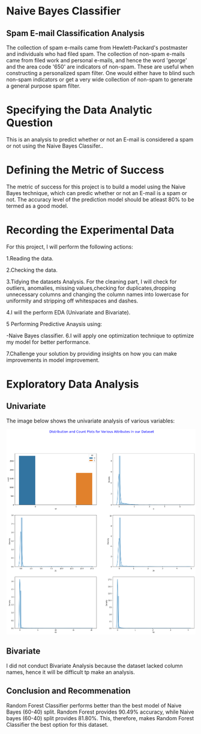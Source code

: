 # Naive Bayes Classifier
## Spam E-mail Classification Analysis
The collection of spam e-mails came from Hewlett-Packard's postmaster and individuals who had filed spam. The collection of non-spam e-mails came from filed work and personal e-mails, and hence the word 'george' and the area code '650' are indicators of non-spam. These are useful when constructing a personalized spam filter. One would either have to blind such non-spam indicators or get a very wide collection of non-spam to generate a general purpose spam filter.
# Specifying the Data Analytic Question
This is an analysis to predict whether or not an E-mail is considered a spam or not using the Naive Bayes Classifer..
# Defining the Metric of Success
The metric of success for this project is to build a model using the Naive Bayes technique, which can predic whether or not an E-mail is a spam or not. The accuracy level of the prediction model should be atleast 80% to be termed as a good model.
# Recording the Experimental Data
For this project, I will perform the following actions:

1.Reading the data.

2.Checking the data.

3.Tidying the datasets Analysis. For the cleaning part, I will check for outliers, anomalies, missing values,checking for duplicates,dropping unnecessary columns and changing the column names into lowercase for uniformity and stripping off whitespaces and dashes.

4.I will the perform EDA (Univariate and Bivariate).

5 Performing Predictive Anaysis using:

  -Naive Bayes classifier.
6.I will apply one optimization technique to optimize my model for better performance.

7.Challenge your solution by providing insights on how you can make improvements in model improvement.

# Exploratory Data Analysis

## Univariate

The image below shows the univariate analysis of various variables:

![Univariate Analysis](naive_univariate.png)

## Bivariate
I did not conduct Bivariate Analysis because the dataset lacked column names, hence it will be difficult tp make an analysis.

## Conclusion and Recommenation
Random Forest Classifier performs better than the best model of Naive Bayes (60-40) split. Random Forest provides 90.49% accuracy, while Naive bayes (60-40) split provides 81.80%.
This, therefore, makes Random Forest Classifier the best option for this dataset.


